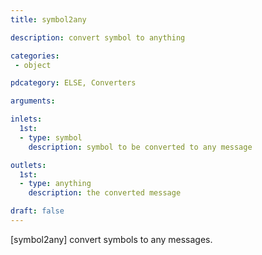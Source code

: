 ```yaml
---
title: symbol2any

description: convert symbol to anything

categories:
 - object

pdcategory: ELSE, Converters

arguments:

inlets:
  1st:
  - type: symbol
    description: symbol to be converted to any message

outlets:
  1st:
  - type: anything
    description: the converted message

draft: false
---
```


[symbol2any] convert symbols to any messages.
